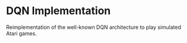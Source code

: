 # DQN Implementation

Reimplementation of the well-known DQN architecture to play simulated Atari games.
